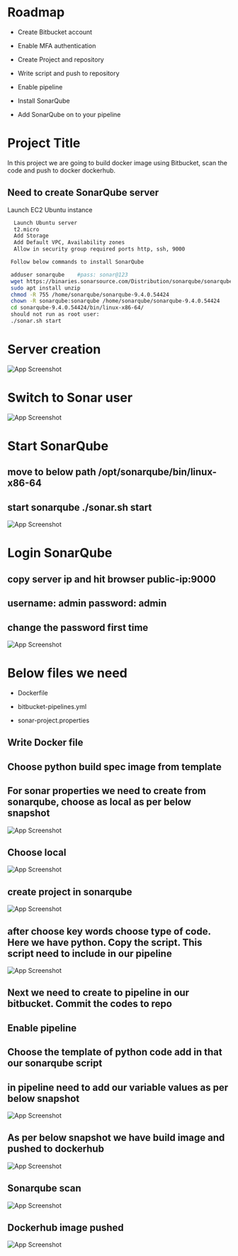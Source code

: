 
# Roadmap

- Create Bitbucket account

- Enable MFA authentication 

- Create Project and repository

- Write script and push to repository

- Enable pipeline 

- Install SonarQube 

- Add SonarQube on to your pipeline 

# Project Title

In this project we are going to build docker image using Bitbucket, scan the code and push to docker dockerhub. 


## Need to create SonarQube server

Launch EC2 Ubuntu instance 

```bash
  Launch Ubuntu server 
  t2.micro
  Add Storage
  Add Default VPC, Availability zones
  Allow in security group required ports http, ssh, 9000
```

```bash
 Follow below commands to install SonarQube

 adduser sonarqube    #pass: sonar@123
 wget https://binaries.sonarsource.com/Distribution/sonarqube/sonarqube-9.4.0.54424.zip
 sudo apt install unzip
 chmod -R 755 /home/sonarqube/sonarqube-9.4.0.54424
 chown -R sonarqube:sonarqube /home/sonarqube/sonarqube-9.4.0.54424
 cd sonarqube-9.4.0.54424/bin/linux-x86-64/
 should not run as root user: 
 ./sonar.sh start
```

# Server creation

![App Screenshot](https://mysample-s3-webpage-09062023.s3.ap-south-1.amazonaws.com/Server+creation.jpg)

# Switch to Sonar user

![App Screenshot](https://mysample-s3-webpage-09062023.s3.ap-south-1.amazonaws.com/Switch+sonaruser.jpg)

# Start SonarQube  

## move to below path   /opt/sonarqube/bin/linux-x86-64

## start sonarqube ./sonar.sh start

![App Screenshot](https://mysample-s3-webpage-09062023.s3.ap-south-1.amazonaws.com/start+sonarqube.jpg)

# Login SonarQube

## copy server ip and hit browser public-ip:9000

## username: admin password: admin

## change the password first time

![App Screenshot](https://mysample-s3-webpage-09062023.s3.ap-south-1.amazonaws.com/login+sonar.jpg)


# Below files we need 

- Dockerfile

- bitbucket-pipelines.yml

- sonar-project.properties


## Write Docker file 

## Choose python build spec image from template

## For sonar properties we need to create from sonarqube, choose as local as per below snapshot

![App Screenshot](https://mysample-s3-webpage-09062023.s3.ap-south-1.amazonaws.com/sonar+local.jpg)

## Choose local 

![App Screenshot](https://mysample-s3-webpage-09062023.s3.ap-south-1.amazonaws.com/sonar+3.jpg)

## create project in sonarqube

![App Screenshot](https://mysample-s3-webpage-09062023.s3.ap-south-1.amazonaws.com/sonar+4.jpg)

## after choose key words choose type of code. Here we have python. Copy the script. This script need to include in our pipeline 

![App Screenshot](https://mysample-s3-webpage-09062023.s3.ap-south-1.amazonaws.com/sonar+5.jpg)

## Next we need to create to pipeline in our bitbucket. Commit the codes to repo

##  Enable pipeline 

## Choose the template of python code add in that our sonarqube script 

## in pipeline need to add our variable values as per below snapshot

![App Screenshot](https://mysample-s3-webpage-09062023.s3.ap-south-1.amazonaws.com/variables.jpg)


##  As per below snapshot we have build image and pushed to dockerhub


![App Screenshot](https://mysample-s3-webpage-09062023.s3.ap-south-1.amazonaws.com/bitbucket+run.jpg)



## Sonarqube scan 


![App Screenshot](https://mysample-s3-webpage-09062023.s3.ap-south-1.amazonaws.com/sonarscan+output.jpg)


## Dockerhub image pushed 

![App Screenshot](https://mysample-s3-webpage-09062023.s3.ap-south-1.amazonaws.com/dockerhub.jpg)



